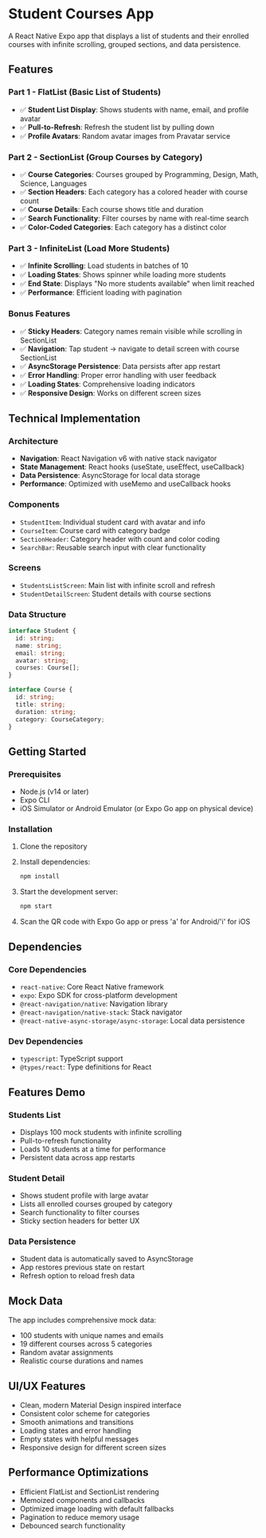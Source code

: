 # Student Courses App

A React Native Expo app that displays a list of students and their enrolled courses with infinite scrolling, grouped sections, and data persistence.

## Features

### Part 1 - FlatList (Basic List of Students)

- ✅ **Student List Display**: Shows students with name, email, and profile avatar
- ✅ **Pull-to-Refresh**: Refresh the student list by pulling down
- ✅ **Profile Avatars**: Random avatar images from Pravatar service

### Part 2 - SectionList (Group Courses by Category)

- ✅ **Course Categories**: Courses grouped by Programming, Design, Math, Science, Languages
- ✅ **Section Headers**: Each category has a colored header with course count
- ✅ **Course Details**: Each course shows title and duration
- ✅ **Search Functionality**: Filter courses by name with real-time search
- ✅ **Color-Coded Categories**: Each category has a distinct color

### Part 3 - InfiniteList (Load More Students)

- ✅ **Infinite Scrolling**: Load students in batches of 10
- ✅ **Loading States**: Shows spinner while loading more students
- ✅ **End State**: Displays "No more students available" when limit reached
- ✅ **Performance**: Efficient loading with pagination

### Bonus Features

- ✅ **Sticky Headers**: Category names remain visible while scrolling in SectionList
- ✅ **Navigation**: Tap student → navigate to detail screen with course SectionList
- ✅ **AsyncStorage Persistence**: Data persists after app restart
- ✅ **Error Handling**: Proper error handling with user feedback
- ✅ **Loading States**: Comprehensive loading indicators
- ✅ **Responsive Design**: Works on different screen sizes

## Technical Implementation

### Architecture

- **Navigation**: React Navigation v6 with native stack navigator
- **State Management**: React hooks (useState, useEffect, useCallback)
- **Data Persistence**: AsyncStorage for local data storage
- **Performance**: Optimized with useMemo and useCallback hooks

### Components

- `StudentItem`: Individual student card with avatar and info
- `CourseItem`: Course card with category badge
- `SectionHeader`: Category header with count and color coding
- `SearchBar`: Reusable search input with clear functionality

### Screens

- `StudentsListScreen`: Main list with infinite scroll and refresh
- `StudentDetailScreen`: Student details with course sections

### Data Structure

```typescript
interface Student {
  id: string;
  name: string;
  email: string;
  avatar: string;
  courses: Course[];
}

interface Course {
  id: string;
  title: string;
  duration: string;
  category: CourseCategory;
}
```

## Getting Started

### Prerequisites

- Node.js (v14 or later)
- Expo CLI
- iOS Simulator or Android Emulator (or Expo Go app on physical device)

### Installation

1. Clone the repository
2. Install dependencies:

   ```bash
   npm install
   ```

3. Start the development server:

   ```bash
   npm start
   ```

4. Scan the QR code with Expo Go app or press 'a' for Android/'i' for iOS

## Dependencies

### Core Dependencies

- `react-native`: Core React Native framework
- `expo`: Expo SDK for cross-platform development
- `@react-navigation/native`: Navigation library
- `@react-navigation/native-stack`: Stack navigator
- `@react-native-async-storage/async-storage`: Local data persistence

### Dev Dependencies

- `typescript`: TypeScript support
- `@types/react`: Type definitions for React

## Features Demo

### Students List

- Displays 100 mock students with infinite scrolling
- Pull-to-refresh functionality
- Loads 10 students at a time for performance
- Persistent data across app restarts

### Student Detail

- Shows student profile with large avatar
- Lists all enrolled courses grouped by category
- Search functionality to filter courses
- Sticky section headers for better UX

### Data Persistence

- Student data is automatically saved to AsyncStorage
- App restores previous state on restart
- Refresh option to reload fresh data

## Mock Data

The app includes comprehensive mock data:

- 100 students with unique names and emails
- 19 different courses across 5 categories
- Random avatar assignments
- Realistic course durations and names

## UI/UX Features

- Clean, modern Material Design inspired interface
- Consistent color scheme for categories
- Smooth animations and transitions
- Loading states and error handling
- Empty states with helpful messages
- Responsive design for different screen sizes

## Performance Optimizations

- Efficient FlatList and SectionList rendering
- Memoized components and callbacks
- Optimized image loading with default fallbacks
- Pagination to reduce memory usage
- Debounced search functionality
